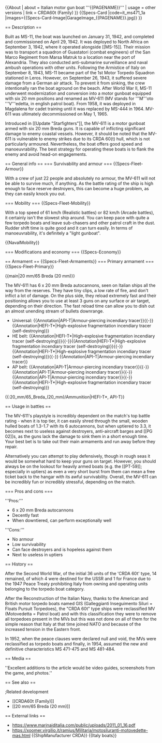 {{About
| about = Italian motor gun boat '''{{PAGENAME}}'''
| usage = other versions
| link = CRDA60t (Family)
}}
{{Specs-Card
|code=it_ms471_1a
|images={{Specs-Card-Image|GarageImage_{{PAGENAME}}.jpg}}
}}

== Description ==
<!-- ''In the first part of the description, cover the history of the ship's creation and military application. In the second part, tell the reader about using this ship in the game. Add a screenshot: if a beginner player has a hard time remembering vehicles by name, a picture will help them identify the ship in question.'' -->
Built as MS-11, the boat was launched on January 31, 1942, and completed and commissioned on April 29, 1942. It was deployed to North Africa on September 3, 1942, where it operated alongside [[MS-15]]. Their mission was to transport a squadron of Guastatori (combat engineers) of the San Marco Regiment from Marsa Matruk to a location near the port of Alexandria. They also conducted anti-submarine surveillance and naval ambush operations with other units. Following the Armistice of Italy on September 8, 1943, MS-11 became part of the 1st Motor Torpedo Squadron stationed in Leros. However, on September 26, 1943, it suffered severe damage from a German air attack. To prevent it from sinking, the crew intentionally ran the boat aground on the beach. After World War II, MS-11 underwent modernization and conversion into a motor gunboat equipped with six 20 mm positions and renamed as MV-611 (MV stands for '''M'''oto '''V'''edetta, in english patrol boat). From 1958, it was deployed in Magdalena for cadet training until it was replaced by MS-444 in 1964. MV-611 was ultimately decommissioned on May 1, 1965.

Introduced in [[Update "Starfighters"]], the MV-611 is a motor gunboat armed with six 20 mm Breda guns. It is capable of inflicting significant damage to enemy coastal vessels. However, it should be noted that the MV-611 is vulnerable to enemy strikes due to its CRDA 60(t) hull, which is not particularly armoured. Nevertheless, the boat offers good speed and manoeuvrability. The best strategy for operating these boats is to flank the enemy and avoid head-on engagements.

== General info ==
=== Survivability and armour ===
{{Specs-Fleet-Armour}}
<!-- ''Talk about the vehicle's armour. Note the most well-defended and most vulnerable zones, e.g. the ammo magazine. Evaluate the composition of components and assemblies responsible for movement and manoeuvrability. Evaluate the survivability of the primary and secondary armaments separately. Don't forget to mention the size of the crew, which plays an important role in fleet mechanics. Save tips on preserving survivability for the "Usage in battles" section. If necessary, use a graphical template to show the most well-protected or most vulnerable points in the armour.'' -->
With a crew of just 22 people and absolutely no armour, the MV-611 will not be able to survive much, if anything. As the battle rating of the ship is high enough to face reserve destroyers, this can become a huge problem, as they can easily knock you out.

=== Mobility ===
{{Specs-Fleet-Mobility}}
<!-- ''Write about the ship's mobility. Evaluate its power and manoeuvrability, rudder rerouting speed, stopping speed at full tilt, with its maximum forward and reverse speed.'' -->
With a top speed of 61 km/h (Realistic battles) or 82 km/h (Arcade battles), it certainly isn't the slowest ship around. You can keep pace with quite a few torpedo boats and leave sub-chasers and other patrol craft in the dust. Rudder shift time is quite good and it can turn easily. In terms of manoeuvrability, it's definitely a "light gunboat".

{{NavalMobility}}

=== Modifications and economy ===
{{Specs-Economy}}

== Armament ==
{{Specs-Fleet-Armaments}}
=== Primary armament ===
{{Specs-Fleet-Primary}}
<!-- ''Provide information about the characteristics of the primary armament. Evaluate their efficacy in battle based on their reload speed, ballistics and the capacity of their shells. Add a link to the main article about the weapon: <code><nowiki>{{main|Weapon name (calibre)}}</nowiki></code>. Broadly describe the ammunition available for the primary armament, and provide recommendations on how to use it and which ammunition to choose.'' -->
{{main|20 mm/65 Breda (20 mm)}}

The MV-611 has 6 x 20 mm Breda autocannons, seen on Italian ships all the way from the reserves. They have tiny clips, a low rate of fire, and don't inflict a lot of damage. On the plus side, they reload extremely fast and their positioning allows you to use at least 3 guns on any surface or air target, depending on their direction. The fast reload time can allow you to dish out an almost unending stream of bullets downrange.

* Universal: {{Annotation|API-T|Armour-piercing incendiary tracer}}{{-}}{{Annotation|HEFI-T*|High-explosive fragmentation incendiary tracer (self-destroying)}}
* HE belt: {{Annotation|HEFI-T*|High-explosive fragmentation incendiary tracer (self-destroying)}}{{-}}{{Annotation|HEFI-T*|High-explosive fragmentation incendiary tracer (self-destroying)}}{{-}}{{Annotation|HEFI-T*|High-explosive fragmentation incendiary tracer (self-destroying)}}{{-}}  {{Annotation|API-T|Armour-piercing incendiary tracer}}
* AP belt: {{Annotation|API-T|Armour-piercing incendiary tracer}}{{-}}{{Annotation|API-T|Armour-piercing incendiary tracer}}{{-}}{{Annotation|API-T|Armour-piercing incendiary tracer}}{{-}}{{Annotation|HEFI-T*|High-explosive fragmentation incendiary tracer (self-destroying)}}

{{:20_mm/65_Breda_(20_mm)/Ammunition|HEFI-T*, API-T}}

== Usage in battles ==
<!-- ''Describe the technique of using this ship, the characteristics of her use in a team and tips on strategy. Abstain from writing an entire guide – don't try to provide a single point of view, but give the reader food for thought. Talk about the most dangerous opponents for this vehicle and provide recommendations on fighting them. If necessary, note the specifics of playing with this vehicle in various modes (AB, RB, SB).'' -->
The MV-611's playstyle is incredibly dependent on the match's top battle rating - when it is top tier, it can easily shred through the small, wooden hulled boats of 1.3-1.7 with its 6 autocannons, but when uptiered to 3.3, it becomes next to useless against destroyers, anti-aircraft barges and [[PG 02]]s, as the guns lack the damage to sink them in a short enough time. Your best bet is to take out their main armaments and run away before they repair.

Alternatively you can attempt to play defensively, though in rough seas it would be somewhat hard to keep your guns on target. However, you should always be on the lookout for heavily armed boats (e.g. the [[PT-59]]; especially in uptiers) as even a very short burst from them can mean a free ticket back to the hangar with its awful survivability. Overall, the MV-611 can be incredibly fun or incredibly stressful, depending on the match.

=== Pros and cons ===
<!-- ''Summarise and briefly evaluate the vehicle in terms of its characteristics and combat effectiveness. Mark its pros and cons in the bulleted list. Try not to use more than 6 points for each of the characteristics. Avoid using categorical definitions such as "bad", "good" and the like - use substitutions with softer forms such as "inadequate" and "effective".'' -->
'''Pros:'''

* 6 x 20 mm Breda autocannons
* Decently fast
* When downtiered, can perform exceptionally well

'''Cons:'''

* No armour
* Low survivability
* Can face destroyers and is hopeless against them
* Next to useless in uptiers

== History ==
<!-- ''Describe the history of the creation and combat usage of the ship in more detail than in the introduction. If the historical reference turns out to be too long, take it to a separate article, taking a link to the article about the ship and adding a block "/History" (example: <nowiki>https://wiki.warthunder.com/(Ship-name)/History</nowiki>) and add a link to it here using the <code>main</code> template. Be sure to reference text and sources by using <code><nowiki><ref></ref></nowiki></code>, as well as adding them at the end of the article with <code><nowiki><references /></nowiki></code>. This section may also include the ship's dev blog entry (if applicable) and the in-game encyclopedia description (under <code><nowiki>=== In-game description ===</nowiki></code>, also if applicable).'' -->
After the Second World War, of the initial 36 units of the 'CRDA 60t' type, 14 remained, of which 4 were destined for the USSR and 1 for France due to the 1947 Peace Treaty prohibiting Italy from owning and operating units belonging to the torpedo boat category.

After the Reconstruction of the Italian Navy, thanks to the American and British motor torpedo boats named GIS (Galleggianti Inseguimento Siluri = Floats Pursuit Torpedoes), the "CRDA 60t" type ships were reclassified MV (Motovedetta = Patrol boat) and with this classification they were to remove all torpedoes present in the MVs but this was not done on all of them for the simple reason that Italy at that time joined NATO and because of the increased tension in the Eastern front.

In 1952, when the peace clauses were declared null and void, the MVs were reclassified as torpedo boats and finally, in 1954, assumed the new and definitive characteristics MS 471-475 and MS 481-484.

== Media ==
<!-- ''Excellent additions to the article would be video guides, screenshots from the game, and photos.'' -->
''Excellent additions to the article would be video guides, screenshots from the game, and photos.''

== See also ==
<!-- ''Links to articles on the War Thunder Wiki that you think will be useful for the reader, for example:''
* ''reference to the series of the ship;''
* ''links to approximate analogues of other nations and research trees.'' -->

;Related development

* [[CRDA60t (Family)]]
* [[20 mm/65 Breda (20 mm)]]

== External links ==
<!-- ''Paste links to sources and external resources, such as:''
* ''topic on the official game forum;''
* ''other literature.'' -->

* https://www.marinaiditalia.com/public/uploads/2011_01_16.pdf
* https://xoomer.virgilio.it/ramius/Militaria/motosiluranti-motovedette-mas.html
{{ShipManufacturer CRDA}}
{{Italy boats}}